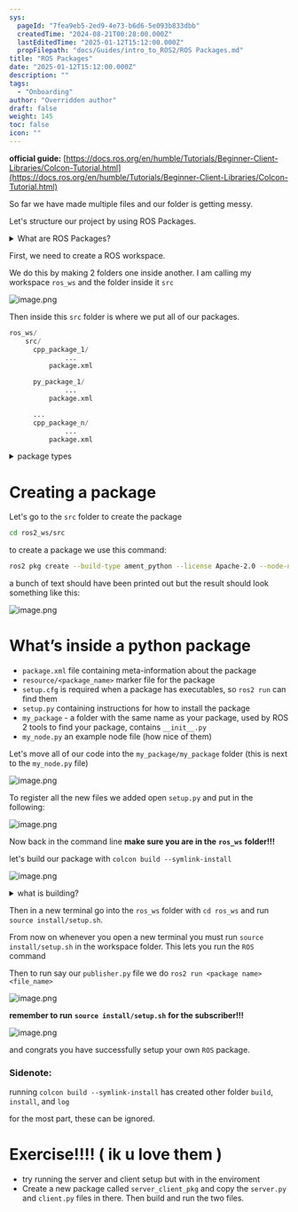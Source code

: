 ```yaml
---
sys:
  pageId: "7fea9eb5-2ed9-4e73-b6d6-5e093b833dbb"
  createdTime: "2024-08-21T00:28:00.000Z"
  lastEditedTime: "2025-01-12T15:12:00.000Z"
  propFilepath: "docs/Guides/intro_to_ROS2/ROS Packages.md"
title: "ROS Packages"
date: "2025-01-12T15:12:00.000Z"
description: ""
tags:
  - "Onboarding"
author: "Overridden author"
draft: false
weight: 145
toc: false
icon: ""
---
```


**official guide:** [https://docs.ros.org/en/humble/Tutorials/Beginner-Client-Libraries/Colcon-Tutorial.html](https://docs.ros.org/en/humble/Tutorials/Beginner-Client-Libraries/Colcon-Tutorial.html)

So far we have made multiple files and our folder is getting messy.

Let's structure our project by using ROS Packages.

<details>

<summary>What are ROS Packages?</summary>

ROS Packages are, as the name implies, packages of code that are highly sharable between ROS developers.

They consist of a folder, `package.xml` file, and source code

```python
      cpp_package_1/
		      ... imagine much code files here ..
          package.xml
```

</details>

First, we need to create a ROS workspace.

We do this by making 2 folders one inside another. I am calling my workspace `ros_ws` and the folder inside it `src`

![image.png](https://prod-files-secure.s3.us-west-2.amazonaws.com/d518164a-d88e-44d1-a4ee-3adb3bd8bce0/70706947-fd18-4537-a67b-e12946812d31/image.png?X-Amz-Algorithm=AWS4-HMAC-SHA256&X-Amz-Content-Sha256=UNSIGNED-PAYLOAD&X-Amz-Credential=ASIAZI2LB4665TCU4VTK%2F20250320%2Fus-west-2%2Fs3%2Faws4_request&X-Amz-Date=20250320T003739Z&X-Amz-Expires=3600&X-Amz-Security-Token=IQoJb3JpZ2luX2VjECUaCXVzLXdlc3QtMiJIMEYCIQCsNaNk98CP0HbqKMBFthxHSYnio2UoQ72wyTmg33kvhgIhAL1mGYK1PoBbTfSY0POhMJzOnDzfXnkdWsXbxNs2iBOsKv8DCH4QABoMNjM3NDIzMTgzODA1IgxzzMNElNfxN3KAoCUq3AMDbOR98BeaGMegPz8xFFuV8%2BRIkn4owQstZVo3fJohDep%2FjNZjsKvCWd55ZScuxAHp%2FoLqMmfuMr%2F%2BoleJm20%2FXDdZ4P7HpjFFJ0%2BbJI8sv%2BEjQdi0sGtmgvjy3hf7iPL1nNBb2k7%2BtswatuVHifx1ksP0cxXJzR%2Bmv6wGa0rPVJOJ2tZy0siyCC3HTLa5o800ChFEzLN%2Bky6ws6EvxjlTVRCfEf1lRLTwdnko6gOGHXHVySMaV0g6IYA5ap4lg5ieiwDv5p%2BKo5jgarVbl9VxrDCXpN2Qym%2BGbJyjTWGt3rQ4qpJmhAlj8mQXGAXLkEyxNXpjeNMtGyDbcGkSIKiGQLtSG%2FMpyA%2FYxTqP26BrJmyUbvdESxdW%2F3%2FsEGorNoDYny9MQN9u9kVcQVLVNDgQvrjQ9nHlYZ%2BcKLsYw0JvOwEytVCbsc%2FAo5k%2Bt9d2hVS3Wcf77jdnNAdiNWhPVgsCgN10eHY3t7Qf8g3CH4zmq7WLXdECCPmmi%2BzNjXD%2BCETmxjN0YSFy3boJatvFRt2qunMHuK7XXvjSd%2BBKj9VQmuDdqyWWjdG0NL3XrC4W8vF%2FLxF3MpdNHaW5g9k5pNQn2vfWbQxRKFxuYokJ62TbSUIRPGhXfxocZij89zDN2Oy%2BBjqkARI6AhZ3BKG2XXC%2BtRKWINEh%2Fxr0X%2BMNBrcWhQRRAUFqVaTcZEq7TECSmdLr6VVaCEXrkMhZmZrULHff%2F%2FjmHsvyEVBzOVE9K6duxcLGjRoczr7GCJSdQw4DpOMXkOBRwkbkurhqEe3GBthx6H9i9ntkGyTBYyC9ZE6noeSfpeZbMf0%2BWNkMCmSaGWOCXCEqehR6qW34CqUNM%2Bjqlr04TBaQ95mI&X-Amz-Signature=9a84c72d5998f890d8e861c1a2aad615686fee8b5027dd80e0194856b783b263&X-Amz-SignedHeaders=host&x-id=GetObject)

Then inside this `src` folder is where we put all of our packages.

```python
ros_ws/
    src/
      cpp_package_1/
		      ...
          package.xml

      py_package_1/
		      ...
          package.xml

      ...
      cpp_package_n/
		      ...
          package.xml

```

<details>

<summary>package types</summary>

packages can be either `C++` or python.

the intern file structure is different for each but for this guide we will stick to creating python packages

</details>

# Creating a package

Let's go to the `src` folder to create the package

```bash
cd ros2_ws/src
```

to create a package we use this command:

```bash
ros2 pkg create --build-type ament_python --license Apache-2.0 --node-name my_node my_package
```

a bunch of text should have been printed out but the result should look something like this:

![image.png](https://prod-files-secure.s3.us-west-2.amazonaws.com/d518164a-d88e-44d1-a4ee-3adb3bd8bce0/e6cf1e3f-8512-4a3e-b131-079f800bf3e8/image.png?X-Amz-Algorithm=AWS4-HMAC-SHA256&X-Amz-Content-Sha256=UNSIGNED-PAYLOAD&X-Amz-Credential=ASIAZI2LB4665TCU4VTK%2F20250320%2Fus-west-2%2Fs3%2Faws4_request&X-Amz-Date=20250320T003739Z&X-Amz-Expires=3600&X-Amz-Security-Token=IQoJb3JpZ2luX2VjECUaCXVzLXdlc3QtMiJIMEYCIQCsNaNk98CP0HbqKMBFthxHSYnio2UoQ72wyTmg33kvhgIhAL1mGYK1PoBbTfSY0POhMJzOnDzfXnkdWsXbxNs2iBOsKv8DCH4QABoMNjM3NDIzMTgzODA1IgxzzMNElNfxN3KAoCUq3AMDbOR98BeaGMegPz8xFFuV8%2BRIkn4owQstZVo3fJohDep%2FjNZjsKvCWd55ZScuxAHp%2FoLqMmfuMr%2F%2BoleJm20%2FXDdZ4P7HpjFFJ0%2BbJI8sv%2BEjQdi0sGtmgvjy3hf7iPL1nNBb2k7%2BtswatuVHifx1ksP0cxXJzR%2Bmv6wGa0rPVJOJ2tZy0siyCC3HTLa5o800ChFEzLN%2Bky6ws6EvxjlTVRCfEf1lRLTwdnko6gOGHXHVySMaV0g6IYA5ap4lg5ieiwDv5p%2BKo5jgarVbl9VxrDCXpN2Qym%2BGbJyjTWGt3rQ4qpJmhAlj8mQXGAXLkEyxNXpjeNMtGyDbcGkSIKiGQLtSG%2FMpyA%2FYxTqP26BrJmyUbvdESxdW%2F3%2FsEGorNoDYny9MQN9u9kVcQVLVNDgQvrjQ9nHlYZ%2BcKLsYw0JvOwEytVCbsc%2FAo5k%2Bt9d2hVS3Wcf77jdnNAdiNWhPVgsCgN10eHY3t7Qf8g3CH4zmq7WLXdECCPmmi%2BzNjXD%2BCETmxjN0YSFy3boJatvFRt2qunMHuK7XXvjSd%2BBKj9VQmuDdqyWWjdG0NL3XrC4W8vF%2FLxF3MpdNHaW5g9k5pNQn2vfWbQxRKFxuYokJ62TbSUIRPGhXfxocZij89zDN2Oy%2BBjqkARI6AhZ3BKG2XXC%2BtRKWINEh%2Fxr0X%2BMNBrcWhQRRAUFqVaTcZEq7TECSmdLr6VVaCEXrkMhZmZrULHff%2F%2FjmHsvyEVBzOVE9K6duxcLGjRoczr7GCJSdQw4DpOMXkOBRwkbkurhqEe3GBthx6H9i9ntkGyTBYyC9ZE6noeSfpeZbMf0%2BWNkMCmSaGWOCXCEqehR6qW34CqUNM%2Bjqlr04TBaQ95mI&X-Amz-Signature=4f6047b3dfeb478ce69118dc1025e8d319c4b1aff23a2c406b539a47dcb90865&X-Amz-SignedHeaders=host&x-id=GetObject)

# What’s inside a python package

- `package.xml` file containing meta-information about the package
- `resource/<package_name>` marker file for the package
- `setup.cfg` is required when a package has executables, so `ros2 run` can find them
- `setup.py` containing instructions for how to install the package
- `my_package` - a folder with the same name as your package, used by ROS 2 tools to find your package, contains `__init__.py`
- `my_node.py` an example node file (how nice of them)

Let's move all of our code into the `my_package/my_package` folder (this is next to the `my_node.py` file)

![image.png](https://prod-files-secure.s3.us-west-2.amazonaws.com/d518164a-d88e-44d1-a4ee-3adb3bd8bce0/9ce58f11-0da9-4d3e-b86d-506a9685d378/image.png?X-Amz-Algorithm=AWS4-HMAC-SHA256&X-Amz-Content-Sha256=UNSIGNED-PAYLOAD&X-Amz-Credential=ASIAZI2LB4665TCU4VTK%2F20250320%2Fus-west-2%2Fs3%2Faws4_request&X-Amz-Date=20250320T003739Z&X-Amz-Expires=3600&X-Amz-Security-Token=IQoJb3JpZ2luX2VjECUaCXVzLXdlc3QtMiJIMEYCIQCsNaNk98CP0HbqKMBFthxHSYnio2UoQ72wyTmg33kvhgIhAL1mGYK1PoBbTfSY0POhMJzOnDzfXnkdWsXbxNs2iBOsKv8DCH4QABoMNjM3NDIzMTgzODA1IgxzzMNElNfxN3KAoCUq3AMDbOR98BeaGMegPz8xFFuV8%2BRIkn4owQstZVo3fJohDep%2FjNZjsKvCWd55ZScuxAHp%2FoLqMmfuMr%2F%2BoleJm20%2FXDdZ4P7HpjFFJ0%2BbJI8sv%2BEjQdi0sGtmgvjy3hf7iPL1nNBb2k7%2BtswatuVHifx1ksP0cxXJzR%2Bmv6wGa0rPVJOJ2tZy0siyCC3HTLa5o800ChFEzLN%2Bky6ws6EvxjlTVRCfEf1lRLTwdnko6gOGHXHVySMaV0g6IYA5ap4lg5ieiwDv5p%2BKo5jgarVbl9VxrDCXpN2Qym%2BGbJyjTWGt3rQ4qpJmhAlj8mQXGAXLkEyxNXpjeNMtGyDbcGkSIKiGQLtSG%2FMpyA%2FYxTqP26BrJmyUbvdESxdW%2F3%2FsEGorNoDYny9MQN9u9kVcQVLVNDgQvrjQ9nHlYZ%2BcKLsYw0JvOwEytVCbsc%2FAo5k%2Bt9d2hVS3Wcf77jdnNAdiNWhPVgsCgN10eHY3t7Qf8g3CH4zmq7WLXdECCPmmi%2BzNjXD%2BCETmxjN0YSFy3boJatvFRt2qunMHuK7XXvjSd%2BBKj9VQmuDdqyWWjdG0NL3XrC4W8vF%2FLxF3MpdNHaW5g9k5pNQn2vfWbQxRKFxuYokJ62TbSUIRPGhXfxocZij89zDN2Oy%2BBjqkARI6AhZ3BKG2XXC%2BtRKWINEh%2Fxr0X%2BMNBrcWhQRRAUFqVaTcZEq7TECSmdLr6VVaCEXrkMhZmZrULHff%2F%2FjmHsvyEVBzOVE9K6duxcLGjRoczr7GCJSdQw4DpOMXkOBRwkbkurhqEe3GBthx6H9i9ntkGyTBYyC9ZE6noeSfpeZbMf0%2BWNkMCmSaGWOCXCEqehR6qW34CqUNM%2Bjqlr04TBaQ95mI&X-Amz-Signature=3f548acff7cd76d90a74fcb475d65832cd67d1750c5537e661d91ab7656ad93a&X-Amz-SignedHeaders=host&x-id=GetObject)

To register all the new files we added open `setup.py` and put in the following:

![image.png](https://prod-files-secure.s3.us-west-2.amazonaws.com/d518164a-d88e-44d1-a4ee-3adb3bd8bce0/1cd7c262-4cae-4496-9d75-c178537d24a2/image.png?X-Amz-Algorithm=AWS4-HMAC-SHA256&X-Amz-Content-Sha256=UNSIGNED-PAYLOAD&X-Amz-Credential=ASIAZI2LB4665TCU4VTK%2F20250320%2Fus-west-2%2Fs3%2Faws4_request&X-Amz-Date=20250320T003739Z&X-Amz-Expires=3600&X-Amz-Security-Token=IQoJb3JpZ2luX2VjECUaCXVzLXdlc3QtMiJIMEYCIQCsNaNk98CP0HbqKMBFthxHSYnio2UoQ72wyTmg33kvhgIhAL1mGYK1PoBbTfSY0POhMJzOnDzfXnkdWsXbxNs2iBOsKv8DCH4QABoMNjM3NDIzMTgzODA1IgxzzMNElNfxN3KAoCUq3AMDbOR98BeaGMegPz8xFFuV8%2BRIkn4owQstZVo3fJohDep%2FjNZjsKvCWd55ZScuxAHp%2FoLqMmfuMr%2F%2BoleJm20%2FXDdZ4P7HpjFFJ0%2BbJI8sv%2BEjQdi0sGtmgvjy3hf7iPL1nNBb2k7%2BtswatuVHifx1ksP0cxXJzR%2Bmv6wGa0rPVJOJ2tZy0siyCC3HTLa5o800ChFEzLN%2Bky6ws6EvxjlTVRCfEf1lRLTwdnko6gOGHXHVySMaV0g6IYA5ap4lg5ieiwDv5p%2BKo5jgarVbl9VxrDCXpN2Qym%2BGbJyjTWGt3rQ4qpJmhAlj8mQXGAXLkEyxNXpjeNMtGyDbcGkSIKiGQLtSG%2FMpyA%2FYxTqP26BrJmyUbvdESxdW%2F3%2FsEGorNoDYny9MQN9u9kVcQVLVNDgQvrjQ9nHlYZ%2BcKLsYw0JvOwEytVCbsc%2FAo5k%2Bt9d2hVS3Wcf77jdnNAdiNWhPVgsCgN10eHY3t7Qf8g3CH4zmq7WLXdECCPmmi%2BzNjXD%2BCETmxjN0YSFy3boJatvFRt2qunMHuK7XXvjSd%2BBKj9VQmuDdqyWWjdG0NL3XrC4W8vF%2FLxF3MpdNHaW5g9k5pNQn2vfWbQxRKFxuYokJ62TbSUIRPGhXfxocZij89zDN2Oy%2BBjqkARI6AhZ3BKG2XXC%2BtRKWINEh%2Fxr0X%2BMNBrcWhQRRAUFqVaTcZEq7TECSmdLr6VVaCEXrkMhZmZrULHff%2F%2FjmHsvyEVBzOVE9K6duxcLGjRoczr7GCJSdQw4DpOMXkOBRwkbkurhqEe3GBthx6H9i9ntkGyTBYyC9ZE6noeSfpeZbMf0%2BWNkMCmSaGWOCXCEqehR6qW34CqUNM%2Bjqlr04TBaQ95mI&X-Amz-Signature=ea0eadfe35d9e3b95890b024575b860b3ee26b28529fb6be18c4cd764a130544&X-Amz-SignedHeaders=host&x-id=GetObject)

Now back in the command line **make sure you are in the** **`ros_ws`** **folder!!!**

let's build our package with `colcon build --symlink-install`

![image.png](https://prod-files-secure.s3.us-west-2.amazonaws.com/d518164a-d88e-44d1-a4ee-3adb3bd8bce0/2f2a0d27-b173-48fd-b189-5f5c0ce65619/image.png?X-Amz-Algorithm=AWS4-HMAC-SHA256&X-Amz-Content-Sha256=UNSIGNED-PAYLOAD&X-Amz-Credential=ASIAZI2LB4665TCU4VTK%2F20250320%2Fus-west-2%2Fs3%2Faws4_request&X-Amz-Date=20250320T003739Z&X-Amz-Expires=3600&X-Amz-Security-Token=IQoJb3JpZ2luX2VjECUaCXVzLXdlc3QtMiJIMEYCIQCsNaNk98CP0HbqKMBFthxHSYnio2UoQ72wyTmg33kvhgIhAL1mGYK1PoBbTfSY0POhMJzOnDzfXnkdWsXbxNs2iBOsKv8DCH4QABoMNjM3NDIzMTgzODA1IgxzzMNElNfxN3KAoCUq3AMDbOR98BeaGMegPz8xFFuV8%2BRIkn4owQstZVo3fJohDep%2FjNZjsKvCWd55ZScuxAHp%2FoLqMmfuMr%2F%2BoleJm20%2FXDdZ4P7HpjFFJ0%2BbJI8sv%2BEjQdi0sGtmgvjy3hf7iPL1nNBb2k7%2BtswatuVHifx1ksP0cxXJzR%2Bmv6wGa0rPVJOJ2tZy0siyCC3HTLa5o800ChFEzLN%2Bky6ws6EvxjlTVRCfEf1lRLTwdnko6gOGHXHVySMaV0g6IYA5ap4lg5ieiwDv5p%2BKo5jgarVbl9VxrDCXpN2Qym%2BGbJyjTWGt3rQ4qpJmhAlj8mQXGAXLkEyxNXpjeNMtGyDbcGkSIKiGQLtSG%2FMpyA%2FYxTqP26BrJmyUbvdESxdW%2F3%2FsEGorNoDYny9MQN9u9kVcQVLVNDgQvrjQ9nHlYZ%2BcKLsYw0JvOwEytVCbsc%2FAo5k%2Bt9d2hVS3Wcf77jdnNAdiNWhPVgsCgN10eHY3t7Qf8g3CH4zmq7WLXdECCPmmi%2BzNjXD%2BCETmxjN0YSFy3boJatvFRt2qunMHuK7XXvjSd%2BBKj9VQmuDdqyWWjdG0NL3XrC4W8vF%2FLxF3MpdNHaW5g9k5pNQn2vfWbQxRKFxuYokJ62TbSUIRPGhXfxocZij89zDN2Oy%2BBjqkARI6AhZ3BKG2XXC%2BtRKWINEh%2Fxr0X%2BMNBrcWhQRRAUFqVaTcZEq7TECSmdLr6VVaCEXrkMhZmZrULHff%2F%2FjmHsvyEVBzOVE9K6duxcLGjRoczr7GCJSdQw4DpOMXkOBRwkbkurhqEe3GBthx6H9i9ntkGyTBYyC9ZE6noeSfpeZbMf0%2BWNkMCmSaGWOCXCEqehR6qW34CqUNM%2Bjqlr04TBaQ95mI&X-Amz-Signature=39688339e8c475c7e633f12320a9fc74ef12ea350bb6a0f4bba505a4dd68d24a&X-Amz-SignedHeaders=host&x-id=GetObject)

<details>

<summary>what is building?</summary>

if you are a CS major at Rose-Hulman you will learn the answer to this in CSSE132

but TLDR; is it combines all the code files into one program that can be run easily 

</details>

Then in a new terminal go into the `ros_ws` folder with `cd ros_ws` and run `source install/setup.sh`. 

From now on whenever you open a new terminal you must run `source install/setup.sh` in the workspace folder. This lets you run the `ROS` command

Then to run say our `publisher.py` file we do `ros2 run <package name> <file_name>`

![image.png](https://prod-files-secure.s3.us-west-2.amazonaws.com/d518164a-d88e-44d1-a4ee-3adb3bd8bce0/4f4b1219-3a44-4632-aa0a-ce3471699f59/image.png?X-Amz-Algorithm=AWS4-HMAC-SHA256&X-Amz-Content-Sha256=UNSIGNED-PAYLOAD&X-Amz-Credential=ASIAZI2LB4665TCU4VTK%2F20250320%2Fus-west-2%2Fs3%2Faws4_request&X-Amz-Date=20250320T003739Z&X-Amz-Expires=3600&X-Amz-Security-Token=IQoJb3JpZ2luX2VjECUaCXVzLXdlc3QtMiJIMEYCIQCsNaNk98CP0HbqKMBFthxHSYnio2UoQ72wyTmg33kvhgIhAL1mGYK1PoBbTfSY0POhMJzOnDzfXnkdWsXbxNs2iBOsKv8DCH4QABoMNjM3NDIzMTgzODA1IgxzzMNElNfxN3KAoCUq3AMDbOR98BeaGMegPz8xFFuV8%2BRIkn4owQstZVo3fJohDep%2FjNZjsKvCWd55ZScuxAHp%2FoLqMmfuMr%2F%2BoleJm20%2FXDdZ4P7HpjFFJ0%2BbJI8sv%2BEjQdi0sGtmgvjy3hf7iPL1nNBb2k7%2BtswatuVHifx1ksP0cxXJzR%2Bmv6wGa0rPVJOJ2tZy0siyCC3HTLa5o800ChFEzLN%2Bky6ws6EvxjlTVRCfEf1lRLTwdnko6gOGHXHVySMaV0g6IYA5ap4lg5ieiwDv5p%2BKo5jgarVbl9VxrDCXpN2Qym%2BGbJyjTWGt3rQ4qpJmhAlj8mQXGAXLkEyxNXpjeNMtGyDbcGkSIKiGQLtSG%2FMpyA%2FYxTqP26BrJmyUbvdESxdW%2F3%2FsEGorNoDYny9MQN9u9kVcQVLVNDgQvrjQ9nHlYZ%2BcKLsYw0JvOwEytVCbsc%2FAo5k%2Bt9d2hVS3Wcf77jdnNAdiNWhPVgsCgN10eHY3t7Qf8g3CH4zmq7WLXdECCPmmi%2BzNjXD%2BCETmxjN0YSFy3boJatvFRt2qunMHuK7XXvjSd%2BBKj9VQmuDdqyWWjdG0NL3XrC4W8vF%2FLxF3MpdNHaW5g9k5pNQn2vfWbQxRKFxuYokJ62TbSUIRPGhXfxocZij89zDN2Oy%2BBjqkARI6AhZ3BKG2XXC%2BtRKWINEh%2Fxr0X%2BMNBrcWhQRRAUFqVaTcZEq7TECSmdLr6VVaCEXrkMhZmZrULHff%2F%2FjmHsvyEVBzOVE9K6duxcLGjRoczr7GCJSdQw4DpOMXkOBRwkbkurhqEe3GBthx6H9i9ntkGyTBYyC9ZE6noeSfpeZbMf0%2BWNkMCmSaGWOCXCEqehR6qW34CqUNM%2Bjqlr04TBaQ95mI&X-Amz-Signature=66ad8229540b84777f3bbed12119d33ff7d235f5e4529209fc34265288179ab0&X-Amz-SignedHeaders=host&x-id=GetObject)

**remember to run** **`source install/setup.sh`** **for the subscriber!!!**

![image.png](https://prod-files-secure.s3.us-west-2.amazonaws.com/d518164a-d88e-44d1-a4ee-3adb3bd8bce0/02121119-dad4-49ec-8356-c956108b4243/image.png?X-Amz-Algorithm=AWS4-HMAC-SHA256&X-Amz-Content-Sha256=UNSIGNED-PAYLOAD&X-Amz-Credential=ASIAZI2LB4665TCU4VTK%2F20250320%2Fus-west-2%2Fs3%2Faws4_request&X-Amz-Date=20250320T003739Z&X-Amz-Expires=3600&X-Amz-Security-Token=IQoJb3JpZ2luX2VjECUaCXVzLXdlc3QtMiJIMEYCIQCsNaNk98CP0HbqKMBFthxHSYnio2UoQ72wyTmg33kvhgIhAL1mGYK1PoBbTfSY0POhMJzOnDzfXnkdWsXbxNs2iBOsKv8DCH4QABoMNjM3NDIzMTgzODA1IgxzzMNElNfxN3KAoCUq3AMDbOR98BeaGMegPz8xFFuV8%2BRIkn4owQstZVo3fJohDep%2FjNZjsKvCWd55ZScuxAHp%2FoLqMmfuMr%2F%2BoleJm20%2FXDdZ4P7HpjFFJ0%2BbJI8sv%2BEjQdi0sGtmgvjy3hf7iPL1nNBb2k7%2BtswatuVHifx1ksP0cxXJzR%2Bmv6wGa0rPVJOJ2tZy0siyCC3HTLa5o800ChFEzLN%2Bky6ws6EvxjlTVRCfEf1lRLTwdnko6gOGHXHVySMaV0g6IYA5ap4lg5ieiwDv5p%2BKo5jgarVbl9VxrDCXpN2Qym%2BGbJyjTWGt3rQ4qpJmhAlj8mQXGAXLkEyxNXpjeNMtGyDbcGkSIKiGQLtSG%2FMpyA%2FYxTqP26BrJmyUbvdESxdW%2F3%2FsEGorNoDYny9MQN9u9kVcQVLVNDgQvrjQ9nHlYZ%2BcKLsYw0JvOwEytVCbsc%2FAo5k%2Bt9d2hVS3Wcf77jdnNAdiNWhPVgsCgN10eHY3t7Qf8g3CH4zmq7WLXdECCPmmi%2BzNjXD%2BCETmxjN0YSFy3boJatvFRt2qunMHuK7XXvjSd%2BBKj9VQmuDdqyWWjdG0NL3XrC4W8vF%2FLxF3MpdNHaW5g9k5pNQn2vfWbQxRKFxuYokJ62TbSUIRPGhXfxocZij89zDN2Oy%2BBjqkARI6AhZ3BKG2XXC%2BtRKWINEh%2Fxr0X%2BMNBrcWhQRRAUFqVaTcZEq7TECSmdLr6VVaCEXrkMhZmZrULHff%2F%2FjmHsvyEVBzOVE9K6duxcLGjRoczr7GCJSdQw4DpOMXkOBRwkbkurhqEe3GBthx6H9i9ntkGyTBYyC9ZE6noeSfpeZbMf0%2BWNkMCmSaGWOCXCEqehR6qW34CqUNM%2Bjqlr04TBaQ95mI&X-Amz-Signature=342cd6abafe8711d6e55089c46085a2de70b6f00d75997c9e5865a77b7f9f705&X-Amz-SignedHeaders=host&x-id=GetObject)

and congrats you have successfully setup your own `ROS` package.

### Sidenote:

running `colcon build --symlink-install` has created other folder `build`, `install`, and `log`

for the most part, these can be ignored.

# Exercise!!!! ( ik u love them )

- try running the server and client setup but with in the enviroment
- Create a new package called `server_client_pkg` and copy the `server.py` and `client.py` files in there. Then build and run the two files.
